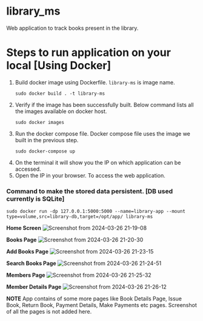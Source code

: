 # library_ms
Web application to track books present in the library.

# Steps to run application on your local [Using Docker]

1. Build docker image using Dockerfile. `library-ms` is image name.
   ```
   sudo docker build . -t library-ms
   ```
2. Verify if the image has been successfully built. Below command lists all the images available on docker host.
   ```
   sudo docker images
   ```
3. Run the docker compose file. Docker compose file uses the image we built in the previous step.
   ```
   sudo docker-compose up
   ```
4. On the terminal it will show you the IP on which application can be accessed.
5. Open the IP in your browser. To access the web application.

### Command to make the stored data persistent. [DB used currently is SQLite]

```
sudo docker run -dp 127.0.0.1:5000:5000 --name=library-app --mount type=volume,src=library-db,target=/opt/app/ library-ms
```

**Home Screen**
![Screenshot from 2024-03-26 21-19-08](https://github.com/mridubhatnagar/library_ms/assets/16894718/c9f4e273-20f5-490e-9875-da0f98a2df0b)

**Books Page**
![Screenshot from 2024-03-26 21-20-30](https://github.com/mridubhatnagar/library_ms/assets/16894718/57718dc1-7e7a-414c-8df8-b4bea1e66ddf)

**Add Books Page**
![Screenshot from 2024-03-26 21-23-15](https://github.com/mridubhatnagar/library_ms/assets/16894718/d79f583f-4393-4e82-bcd4-d8758d0e7651)

**Search Books Page**
![Screenshot from 2024-03-26 21-24-51](https://github.com/mridubhatnagar/library_ms/assets/16894718/5ffc3a42-f96f-49e7-821e-f27ec9a79e25)

**Members Page**
![Screenshot from 2024-03-26 21-25-32](https://github.com/mridubhatnagar/library_ms/assets/16894718/a140b8c4-326a-4501-a47d-30ab9a5fc4b0)

**Member Details Page**
![Screenshot from 2024-03-26 21-26-12](https://github.com/mridubhatnagar/library_ms/assets/16894718/5b642ff0-166b-4b78-a278-583b26cdfbe9)

**NOTE**
App contains of some more pages like Book Details Page, Issue Book, Return Book, Payment Details, Make Payments etc pages. Screenshot of all the pages is not added here.
